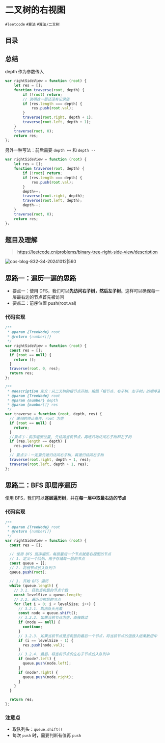 
# 二叉树的右视图


`#leetcode` `#算法` `#算法/二叉树`  


## 目录
<!-- toc -->
 ## 总结 

depth 作为参数传入

```javascript
var rightSideView = function (root) {
    let res = [];
    function traverse(root, depth) {
        if (!root) return;
        // 说明这一层还没有记录值
        if (res.length === depth) {
            res.push(root.val);
        }
        traverse(root.right, depth + 1);
        traverse(root.left, depth + 1);
    }
    traverse(root, 0);
    return res;
};
```

另外一种写法：前后需要 `depth ++` 和 `depth --`

```javascript hl:8,11
var rightSideView = function (root) {
    let res = [];
    function traverse(root, depth) {
        if (!root) return;
        if (res.length === depth) {
            res.push(root.val);
        }
        depth++;
        traverse(root.right, depth);
        traverse(root.left, depth);
        depth--;
    }
    traverse(root, 0);
    return res;
};
```

## 题目及理解

>  https://leetcode.cn/problems/binary-tree-right-side-view/description

![cos-blog-832-34-20241012|560](https://blog-1310531898.cos.ap-beijing.myqcloud.com/832-34-20241012/Pasted%20image%2020240908083048.png)

## 思路一：遍历一遍的思路

- 要点一：使用 DFS，我们可以**先访问右子树，然后左子树**。这样可以确保每一层最右边的节点首先被访问
- 要点二：前序位置 push(root.val)

### 代码实现

```javascript
/**
 * @param {TreeNode} root
 * @return {number[]}
 */
var rightSideView = function (root) {
  const res = [];
  if (root == null) {
    return [];
  }
  traverse(root, 0, res);
  return res;
};

/**
 * @description 定义：从二叉树的根节点开始，按照「根节点、右子树、左子树」的顺序遍历二叉树
 * @param {TreeNode} root
 * @param {number} depth
 * @param {number[]} res
 */
var traverse = function (root, depth, res) {
  // 递归的终止条件，root 为空
  if (root == null) {
    return;
  }
  //要点①：前序遍历位置, 先访问当前节点，再递归地访问右子树和左子树
  if (res.length == depth) {
    res.push(root.val);
  }
  // 要点②：一定要先递归访问右子树，再递归访问左子树
  traverse(root.right, depth + 1, res);
  traverse(root.left, depth + 1, res);
};
```

## 思路二：BFS 即层序遍历

使用 BFS，我们可以**逐层遍历树**，并在**每一层中取最右边的节点**

### 代码实现

```javascript hl:22
/**
 * @param {TreeNode} root
 * @return {number[]}
 */
var rightSideView = function (root) {
  const res = [];

  // 使用 BFS 层序遍历，每层最后一个节点就是右视图的节点
  // 1. 定义一个队列，用于存储每一层的节点
  const queue = [];
  // 2. 将根节点放入队列中
  queue.push(root);

  // 3. 开始 BFS 遍历
  while (queue.length) {
    // 3.1. 获取当前层的节点个数
    const levelSize = queue.length;
    // 3.2. 遍历当前层的节点
    for (let i = 0; i < levelSize; i++) {
      // 3.2.1. 取出队头元素
      const node = queue.shift();
      // 3.2.2. 如果当前节点为空，直接跳过
      if (node == null) {
        continue;
      }
      // 3.2.3. 如果当前节点是当前层的最后一个节点，将当前节点的值放入结果数组中
      if (i == levelSize - 1) {
        res.push(node.val);
      }
      // 3.2.4. 最后，将当前节点的左右子节点放入队列中
      if (node?.left) {
        queue.push(node.left);
      }
      if (node?.right) {
        queue.push(node.right);
      }
    }
  }

  return res;
};

```

### 注意点

- 取队列头：`queue.shift()`
- 每次 `push` 时，需要判断有值再 `push`



